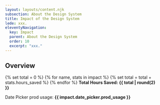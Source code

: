 ```yaml
---
layout: layouts/content.njk
subsection: About the Design System
title: Impact of the Design System
lede: xxx.
eleventyNavigation:
  key: Impact
  parent: About the Design System
  order: 10
  excerpt: "xxx."
---
```



## Overview

{% set total = 0 %}
{% for name, stats in impact %}
  {% set total = total + stats.hours_saved %}
{% endfor %}
**Total Hours Saved: {{ total | round(2) }}**

Date Picker prod usage: **{{ impact.date_picker.prod_usage }}**

